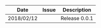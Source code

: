 |Date      |Issue |Description                                                                                              |
|----------|------|---------------------------------------------------------------------------------------------------------|
|2018/02/12|      |Release 0.0.1                                                                                            |

